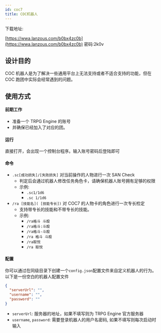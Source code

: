 ```yaml
---
id: coc7
title: COC机器人
---
```


下载地址:

[https://wwa.lanzous.com/b0bx4zc0b](https://wwa.lanzous.com/b0bx4zc0b)
密码:2k0v

## 设计目的

COC 机器人是为了解决一些通用平台上无法支持或者不适合支持的功能，但在 COC 跑团中实际会经常遇到的问题。

## 使用方式

#### 前期工作

- 准备一个 TRPG Engine 的账号
- 并确保已经加入了对应的团。

#### 运行

直接打开，会出现一个控制台程序。输入账号密码后登陆即可

#### 命令

- `.sc[成功损失]/[失败损失]` 对当前操作的人物进行一次 SAN Check
  - 判定后会通过机器人修改任务角色卡，请确保机器人账号拥有足够的权限
  - 示例:
    - `.sc1/1d6`
    - `.sc 1/1d6`
- `/ra [技能名]( [技能专长])` 对 COC7 的人物卡的角色进行一次专长检定
  - 支持带专长的技能和不带专长的技能。
  - 示例:
    - `/ra格斗 斗殴`
    - `/ra格斗:斗殴`
    - `/ra格斗-斗殴`
    - `/ra 格斗 斗殴`
    - `/ra取悦`
    - `/ra 取悦`

#### 配置

你可以通过在同级目录下创建一个`config.json`配置文件来自定义机器人的行为。以下是一份空白的机器人配置文件

```json
{
  "serverUrl": "",
  "username": "",
  "password": ""
}
```

- `serverUrl`: 服务器的地址，如果不填写则为 TRPG Engine 官方服务器
- `username`, `password`: 需要登录机器人的用户名密码, 如果不填写则每次启动时输入
